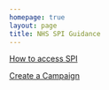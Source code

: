 ```yaml
---
homepage: true
layout: page
title: NHS SPI Guidance
---
```


[How to access SPI](./how-to-access-spi)

[Create a Campaign](./create-a-campaign)